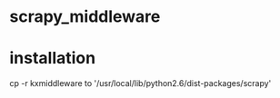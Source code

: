 scrapy_middleware
=============


installation
==============

cp -r kxmiddleware to '/usr/local/lib/python2.6/dist-packages/scrapy'

